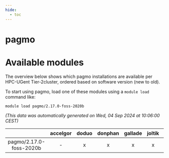 ```yaml
---
hide:
  - toc
---
```


pagmo
=====

# Available modules


The overview below shows which pagmo installations are available per HPC-UGent Tier-2cluster, ordered based on software version (new to old).

To start using pagmo, load one of these modules using a `module load` command like:

```shell
module load pagmo/2.17.0-foss-2020b
```

*(This data was automatically generated on Wed, 04 Sep 2024 at 10:06:00 CEST)*  

| |accelgor|doduo|donphan|gallade|joltik|shinx|skitty|
| :---: | :---: | :---: | :---: | :---: | :---: | :---: | :---: |
|pagmo/2.17.0-foss-2020b|-|x|x|x|x|-|x|
